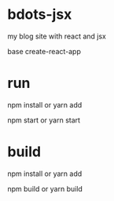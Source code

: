 # bdots-jsx
my blog site with react and jsx

base create-react-app

# run
npm install or yarn add

npm start or yarn start

# build
npm install or yarn add

npm build or yarn build
